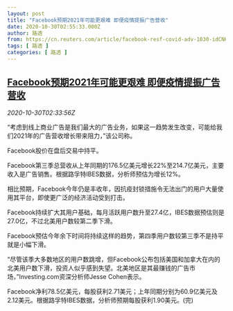 ```yaml
---
layout: post
title: "Facebook预期2021年可能更艰难 即便疫情提振广告营收"
date: 2020-10-30T02:55:33.000Z
author: 路透
from: https://cn.reuters.com/article/facebook-resf-covid-adv-1030-idCNKBS27F08J
tags: [ 路透 ]
categories: [ 路透 ]
---
```

<!--1604026533000-->
[Facebook预期2021年可能更艰难 即便疫情提振广告营收](https://cn.reuters.com/article/facebook-resf-covid-adv-1030-idCNKBS27F08J)
------

<div>
<div><i>2020-10-30T02:33:56Z</i></div><p>“考虑到线上商业广告是我们最大的广告业务，如果这一趋势发生改变，可能给我们2021年的广告营收增长带来阻力，”该公司称。</p><p>Facebook股价在盘后交易中持平。</p><p>Facebook第三季总营收从上年同期的176.5亿美元增长22%至214.7亿美元，主要收入是广告销售。根据路孚特IBES数据，分析师预估为增长12%。</p><p>相比预期，Facebook今年仍是丰收年，因抗疫封锁措施令无法出门的用户大量使用其平台，即使更广泛的经济活动受到打击。</p><p>Facebook持续扩大其用户基础，每月活跃用户数升至27.4亿，IBES数据预估则是27.0亿，不过北美用户数较第二季下滑。</p><p>Facebook预估今年余下时间将持续这样的趋势，第四季用户数较第三季不是持平就是小幅下滑。</p><p>“尽管该季大多数地区的用户数跳增，但Facebook公布包括美国和加拿大在内的北美用户数下滑，投资人似乎感到失望。北美地区是其最赚钱的广告市场，”Investing.com资深分析师Jesse Cohen表示。</p><p>Facebook净利78.5亿美元，每股获利2.71美元；上年同期分别为60.9亿美元及2.12美元。根据路孚特IBES数据，分析师预期每股获利1.90美元。(完)</p>
</div>
